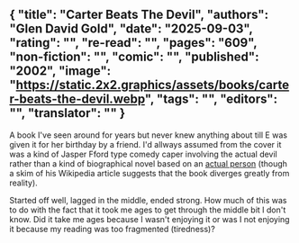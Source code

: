 {
 "title": "Carter Beats The Devil",
 "authors": "Glen David Gold",
 "date": "2025-09-03",
 "rating": "",
 "re-read": "",
 "pages": "609",
 "non-fiction": "",
 "comic": "",
 "published": "2002",
 "image": "https://static.2x2.graphics/assets/books/carter-beats-the-devil.webp",
 "tags": "",
 "editors": "",
 "translator": ""
}
---

A book I've seen around for years but never knew anything about till E was given it for her birthday by a friend. I'd allways assumed from the cover it was a kind of Jasper Fford type comedy caper involving the actual devil rather than a kind of biographical novel based on an [actual person](https://en.wikipedia.org/wiki/Charles_Joseph_Carter) (though a skim of his Wikipedia article suggests that the book diverges greatly from reality).

Started off well, lagged in the middle, ended strong. How much of this was to do with the fact that it took me ages to get through the middle bit I don't know. Did it take me ages because I wasn't enjoying it or was I not enjoying it because my reading was too fragmented (tiredness)?
